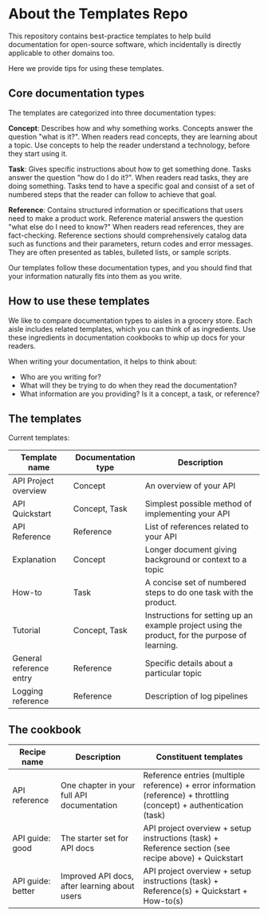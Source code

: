 # About the Templates Repo

This repository contains best-practice templates to help build documentation for open-source software, which incidentally is directly applicable to other domains too.

Here we provide tips for using these templates.


## Core documentation types

The templates are categorized into three documentation types:

**Concept**:
Describes how and why something works.
Concepts answer the question "what is it?".
When readers read concepts, they are learning about a topic.
Use concepts to help the reader understand a technology, before they start using it.

**Task**:
Gives specific instructions about how to get something done.
Tasks answer the question "how do I do it?".
When readers read tasks, they are doing something.
Tasks tend to have a specific goal and consist of a set of numbered steps that the reader can follow to achieve that goal.

**Reference**:
Contains structured information or specifications that users need to make a product work.
Reference material answers the question "what else do I need to know?"
When readers read references, they are fact-checking.
Reference sections should comprehensively catalog data such as functions and their parameters, return codes and error messages.
They are often presented as tables, bulleted lists, or sample scripts.

Our templates follow these documentation types, and you should find that your information naturally fits into them as you write.


## How to use these templates

We like to compare documentation types to aisles in a grocery store.
Each aisle includes related templates, which you can think of as ingredients.
Use these ingredients in documentation cookbooks to whip up docs for your readers.

When writing your documentation, it helps to think about:

* Who are you writing for?
* What will they be trying to do when they read the documentation?
* What information are you providing? Is it a concept, a task, or reference?


## The templates

Current templates:

| Template name | Documentation type | Description |
| ------------- | ------------------ | ----------- |
| API Project overview | Concept | An overview of your API |
| API Quickstart | Concept, Task | Simplest possible method of implementing your API |
| API Reference | Reference | List of references related to your API |
| Explanation | Concept | Longer document giving background or context to a topic |
| How-to | Task | A concise set of numbered steps to do one task with the product. |
| Tutorial | Concept, Task | Instructions for setting up an example project using the product, for the purpose of learning. |
| General reference entry | Reference | Specific details about a particular topic |
| Logging reference | Reference | Description of log pipelines |

## The cookbook

| Recipe name | Description |Constituent templates |
| ------- | ------- | ----------------- |
| API reference | One chapter in your full API documentation | Reference entries (multiple reference) + error information (reference) + throttling (concept) + authentication (task) |
| API guide: good | The starter set for API docs | API project overview + setup instructions (task) + Reference section (see recipe above) + Quickstart |
| API guide: better | Improved API docs, after learning about users | API project overview + setup instructions (task) + Reference(s) + Quickstart + How-to(s) |
